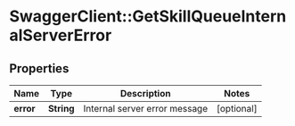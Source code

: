 # SwaggerClient::GetSkillQueueInternalServerError

## Properties
Name | Type | Description | Notes
------------ | ------------- | ------------- | -------------
**error** | **String** | Internal server error message | [optional] 



